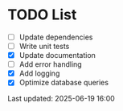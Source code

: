 # TODO List

- [ ] Update dependencies
- [ ] Write unit tests
- [x] Update documentation
- [ ] Add error handling
- [x] Add logging
- [x] Optimize database queries

Last updated: 2025-06-19 16:00
